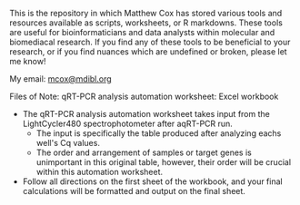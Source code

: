 This is the repository in which Matthew Cox has stored various tools and resources available as scripts, worksheets, or R markdowns. 
These tools are useful for bioinformaticians and data analysts within molecular and biomediacal research. 
If you find any of these tools to be beneficial to your research, or if you find nuances which are undefined or broken, please let me know!

My email: mcox@mdibl.org

Files of Note:
qRT-PCR analysis automation worksheet: Excel workbook

- The qRT-PCR analysis automation worksheet takes input from the LightCycler480 spectrophotometer after aqRT-PCR run.
  - The input is specifically the table produced after analyzing eachs well's Cq values.
  - The order and arrangement of samples or target genes is unimportant in this original table, however, their order will be crucial within this automation worksheet.
- Follow all directions on the first sheet of the workbook, and your final calculations will be formatted and output on the final sheet.



